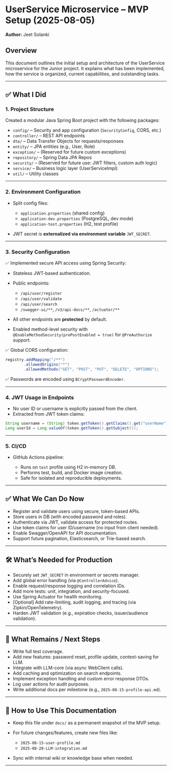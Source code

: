 

# UserService Microservice – MVP Setup (2025-08-05)

**Author:** Jeet Solanki

## Overview

This document outlines the initial setup and architecture of the UserService microservice for the Junior project.
It explains what has been implemented, how the service is organized, current capabilities, and outstanding tasks.

---

## ✅ What I Did

### 1. **Project Structure**

Created a modular Java Spring Boot project with the following packages:

* `config/` – Security and app configuration (`SecurityConfig`, CORS, etc.)
* `controller/` – REST API endpoints
* `dto/` – Data Transfer Objects for requests/responses
* `entity/` – JPA entities (e.g., User, Role)
* `exception/` – (Reserved for future custom exceptions)
* `repository/` – Spring Data JPA Repos
* `security/` – (Reserved for future use: JWT filters, custom auth logic)
* `service/` – Business logic layer (UserServiceImpl)
* `util/` – Utility classes

---

### 2. **Environment Configuration**

* Split config files:

  * `application.properties` (shared config)
  * `application-dev.properties` (PostgreSQL, dev mode)
  * `application-test.properties` (H2, test profile)
* JWT secret is **externalized via environment variable** `JWT_SECRET`.

---

### 3. **Security Configuration**

✅ Implemented secure API access using Spring Security:

* Stateless JWT-based authentication.
* Public endpoints:

  * `/api/user/register`
  * `/api/user/validate`
  * `/api/user/search`
  * `/swagger-ui/**`, `/v3/api-docs/**`, `/actuator/**`
* All other endpoints are **protected** by default.
* Enabled method-level security with `@EnableMethodSecurity(prePostEnabled = true)` for `@PreAuthorize` support.

✅ Global CORS configuration:

``` java
registry.addMapping("/**")
        .allowedOrigins("*")
        .allowedMethods("GET", "POST", "PUT", "DELETE", "OPTIONS");
```

✅ Passwords are encoded using `BCryptPasswordEncoder`.

---

### 4. **JWT Usage in Endpoints**

* No user ID or username is explicitly passed from the client.
* Extracted from JWT token claims:

```java
String username = (String) token.getToken().getClaims().get("userName");
Long userId = Long.valueOf(token.getToken().getSubject());
```

---

### 5. **CI/CD**

* GitHub Actions pipeline:

  * Runs on `test` profile using H2 in-memory DB.
  * Performs test, build, and Docker image creation.
  * Safe for isolated and reproducible deployments.

---

## ✅ What We Can Do Now

* Register and validate users using secure, token-based APIs.
* Store users in DB (with encoded password and roles).
* Authenticate via JWT, validate access for protected routes.
* Use token claims for user ID/username (no input from client needed).
* Enable Swagger/OpenAPI for API documentation.
* Support future pagination, Elasticsearch, or Trie-based search.

---

## 🛠 What’s Needed for Production

* Securely set `JWT_SECRET` in environment or secrets manager.
* Add global error handling (via `@ControllerAdvice`).
* Enable request/response logging and correlation IDs.
* Add more tests: unit, integration, and security-focused.
* Use Spring Actuator for health monitoring.
* \[Optional] Add rate-limiting, audit logging, and tracing (via Zipkin/OpenTelemetry).
* Harden JWT validation (e.g., expiration checks, issuer/audience validation).

---

## 📌 What Remains / Next Steps

* Write full test coverage.
* Add new features: password reset, profile update, context-saving for LLM.
* Integrate with LLM-core (via async WebClient calls).
* Add caching and optimization on search endpoints.
* Implement exception handling and custom error response DTOs.
* Log user actions for audit purposes.
* Write additional docs per milestone (e.g., `2025-08-15-profile-api.md`).

---

## 📘 How to Use This Documentation

* Keep this file under `docs/` as a permanent snapshot of the MVP setup.
* For future changes/features, create new files like:

  * `2025-08-15-user-profile.md`
  * `2025-08-20-LLM-integration.md`
* Sync with internal wiki or knowledge base when needed.

---

